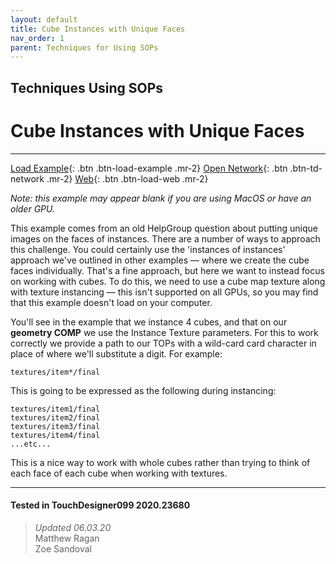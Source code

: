 ```yaml
---
layout: default
title: Cube Instances with Unique Faces
nav_order: 1
parent: Techniques for Using SOPs
---
```


## Techniques Using SOPs
# Cube Instances with Unique Faces

*****

[Load Example](?actionable=1&action=load_tox&remotePath=https://github.com/mir-lab/touchdesigner-instancing-examples-code/raw/main/tox/004-using-sops/container_building_cubes_with_faces.tox){: .btn .btn-load-example .mr-2}
[Open Network](?actionable=1&action=open_floating_network){: .btn .btn-td-network .mr-2}
[Web](?actionable=1&action=open_in_browser){: .btn .btn-load-web .mr-2}

*Note: this example may appear blank if you are using MacOS or have an older GPU.*

This example comes from an old HelpGroup question about putting unique images on the faces of instances. There are a number of ways to approach this challenge. You could certainly use the 'instances of instances' approach we've outlined in other examples — where we create the cube faces individually. That's a fine approach, but here we want to instead focus on working with cubes. To do this, we need to use a cube map texture along with texture instancing — this isn't supported on all GPUs, so you may find that this example doesn't load on your computer. 

You'll see in the example that we instance 4 cubes, and that on our **geometry COMP** we use the Instance Texture parameters. For this to work correctly we provide a path to our TOPs with a wild-card card character in place of where we'll substitute a digit. For example:

```
textures/item*/final
```

This is going to be expressed as the following during instancing:

```
textures/item1/final
textures/item2/final
textures/item3/final
textures/item4/final
...etc...
```

This is a nice way to work with whole cubes rather than trying to think of each face of each cube when working with textures.

---

#### Tested in TouchDesigner099 2020.23680 
>*Updated 06.03.20*  
Matthew Ragan  
Zoe Sandoval  